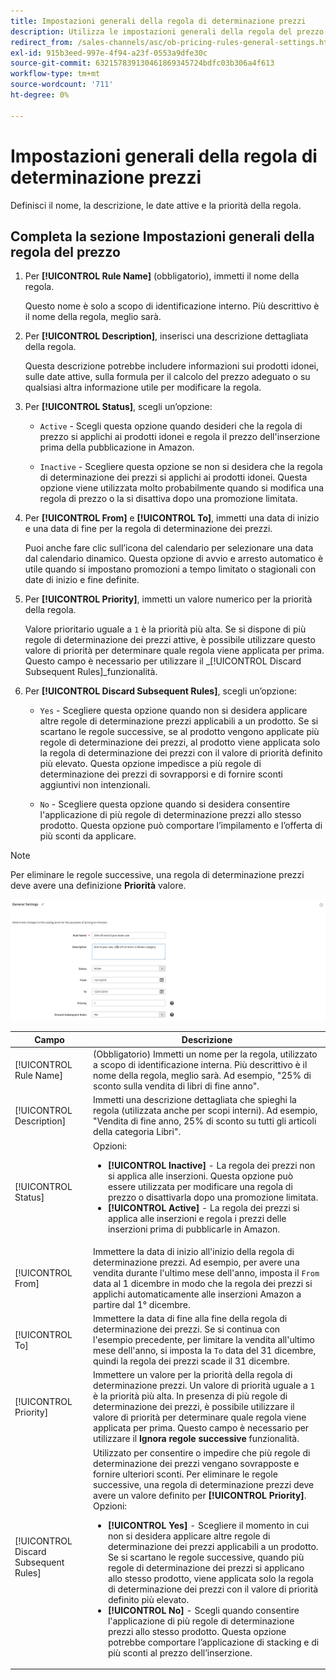 ```yaml
---
title: Impostazioni generali della regola di determinazione prezzi
description: Utilizza le impostazioni generali della regola del prezzo per definire le caratteristiche principali di una regola del prezzo di listino.
redirect_from: /sales-channels/asc/ob-pricing-rules-general-settings.html
exl-id: 915b3eed-997e-4f94-a23f-0553a9dfe30c
source-git-commit: 632157839130461869345724bdfc03b306a4f613
workflow-type: tm+mt
source-wordcount: '711'
ht-degree: 0%

---
```


# Impostazioni generali della regola di determinazione prezzi

Definisci il nome, la descrizione, le date attive e la priorità della regola.

## Completa la sezione Impostazioni generali della regola del prezzo

1. Per **[!UICONTROL Rule Name]** (obbligatorio), immetti il nome della regola.

   Questo nome è solo a scopo di identificazione interno. Più descrittivo è il nome della regola, meglio sarà.

1. Per **[!UICONTROL Description]**, inserisci una descrizione dettagliata della regola.

   Questa descrizione potrebbe includere informazioni sui prodotti idonei, sulle date attive, sulla formula per il calcolo del prezzo adeguato o su qualsiasi altra informazione utile per modificare la regola.

1. Per **[!UICONTROL Status]**, scegli un’opzione:

   - `Active` - Scegli questa opzione quando desideri che la regola di prezzo si applichi ai prodotti idonei e regola il prezzo dell&#39;inserzione prima della pubblicazione in Amazon.

   - `Inactive` - Scegliere questa opzione se non si desidera che la regola di determinazione dei prezzi si applichi ai prodotti idonei. Questa opzione viene utilizzata molto probabilmente quando si modifica una regola di prezzo o la si disattiva dopo una promozione limitata.

1. Per **[!UICONTROL From]** e **[!UICONTROL To]**, immetti una data di inizio e una data di fine per la regola di determinazione dei prezzi.

   Puoi anche fare clic sull’icona del calendario per selezionare una data dal calendario dinamico. Questa opzione di avvio e arresto automatico è utile quando si impostano promozioni a tempo limitato o stagionali con date di inizio e fine definite.

1. Per **[!UICONTROL Priority]**, immetti un valore numerico per la priorità della regola.

   Valore prioritario uguale a `1` è la priorità più alta. Se si dispone di più regole di determinazione dei prezzi attive, è possibile utilizzare questo valore di priorità per determinare quale regola viene applicata per prima. Questo campo è necessario per utilizzare il _[!UICONTROL Discard Subsequent Rules]_funzionalità.

1. Per **[!UICONTROL Discard Subsequent Rules]**, scegli un’opzione:

   - `Yes` - Scegliere questa opzione quando non si desidera applicare altre regole di determinazione prezzi applicabili a un prodotto. Se si scartano le regole successive, se al prodotto vengono applicate più regole di determinazione dei prezzi, al prodotto viene applicata solo la regola di determinazione dei prezzi con il valore di priorità definito più elevato. Questa opzione impedisce a più regole di determinazione dei prezzi di sovrapporsi e di fornire sconti aggiuntivi non intenzionali.

   - `No` - Scegliere questa opzione quando si desidera consentire l&#39;applicazione di più regole di determinazione prezzi allo stesso prodotto. Questa opzione può comportare l’impilamento e l’offerta di più sconti da applicare.

>[!NOTE]
>
>Per eliminare le regole successive, una regola di determinazione prezzi deve avere una definizione **Priorità** valore.

![Impostazioni generali della regola di determinazione prezzi](assets/amazon-pricing-rule-general.png)

| Campo | Descrizione |
|---|---|
| [!UICONTROL Rule Name] | (Obbligatorio) Immetti un nome per la regola, utilizzato a scopo di identificazione interna. Più descrittivo è il nome della regola, meglio sarà. Ad esempio, &quot;25% di sconto sulla vendita di libri di fine anno&quot;. |
| [!UICONTROL Description] | Immetti una descrizione dettagliata che spieghi la regola (utilizzata anche per scopi interni). Ad esempio, &quot;Vendita di fine anno, 25% di sconto su tutti gli articoli della categoria Libri&quot;. |
| [!UICONTROL Status] | Opzioni:<ul><li>**[!UICONTROL Inactive]** - La regola dei prezzi non si applica alle inserzioni. Questa opzione può essere utilizzata per modificare una regola di prezzo o disattivarla dopo una promozione limitata.</li><li>**[!UICONTROL Active]** - La regola dei prezzi si applica alle inserzioni e regola i prezzi delle inserzioni prima di pubblicarle in Amazon.</li></ul> |
| [!UICONTROL From] | Immettere la data di inizio all&#39;inizio della regola di determinazione prezzi. Ad esempio, per avere una vendita durante l&#39;ultimo mese dell&#39;anno, imposta il `From` data al 1 dicembre in modo che la regola dei prezzi si applichi automaticamente alle inserzioni Amazon a partire dal 1° dicembre. |
| [!UICONTROL To] | Immettere la data di fine alla fine della regola di determinazione dei prezzi. Se si continua con l&#39;esempio precedente, per limitare la vendita all&#39;ultimo mese dell&#39;anno, si imposta la `To` data del 31 dicembre, quindi la regola dei prezzi scade il 31 dicembre. |
| [!UICONTROL Priority] | Immettere un valore per la priorità della regola di determinazione prezzi. Un valore di priorità uguale a `1` è la priorità più alta. In presenza di più regole di determinazione dei prezzi, è possibile utilizzare il valore di priorità per determinare quale regola viene applicata per prima. Questo campo è necessario per utilizzare il **Ignora regole successive** funzionalità. |
| [!UICONTROL Discard Subsequent Rules] | Utilizzato per consentire o impedire che più regole di determinazione dei prezzi vengano sovrapposte e fornire ulteriori sconti. Per eliminare le regole successive, una regola di determinazione prezzi deve avere un valore definito per **[!UICONTROL Priority]**. Opzioni:<ul><li>**[!UICONTROL Yes]** - Scegliere il momento in cui non si desidera applicare altre regole di determinazione dei prezzi applicabili a un prodotto. Se si scartano le regole successive, quando più regole di determinazione dei prezzi si applicano allo stesso prodotto, viene applicata solo la regola di determinazione dei prezzi con il valore di priorità definito più elevato.</li><li>**[!UICONTROL No]** - Scegli quando consentire l&#39;applicazione di più regole di determinazione prezzi allo stesso prodotto. Questa opzione potrebbe comportare l’applicazione di stacking e di più sconti al prezzo dell’inserzione.</li></ul> |
